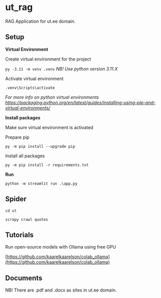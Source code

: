 # ut_rag

RAG Application for ut.ee domain.

## Setup

**Virtual Environment**

Create virtual environment for the project

`py -3.11 -m venv .venv` _NB! Use python version 3.11.X_

Activate virtual environment

`.venv\Scripts\activate`

_For more info on python virtual environments https://packaging.python.org/en/latest/guides/installing-using-pip-and-virtual-environments/_

**Install packages**

Make sure virtual environment is activated

Prepare pip

`py -m pip install --upgrade pip`

Install all packages

`py -m pip install -r requirements.txt`

**Run**

`python -m streamlit run .\app.py`

## Spider

`cd ut`

`scrapy crawl quotes`

## Tutorials

Run open-source models with Ollama using free GPU

[https://github.com/kaarelkaarelson/colab_ollama](https://github.com/kaarelkaarelson/colab_ollama)

## Documents

NB! There are .pdf and .docx as sites in ut.ee domain.
